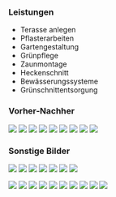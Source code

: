 
### Leistungen

- Terasse anlegen
- Pflasterarbeiten
- Gartengestaltung
- Grünpflege
- Zaunmontage
- Heckenschnitt
- Bewässerungssysteme
- Grünschnittentsorgung

### Vorher-Nachher

[![](../images/20220119_111533.jpg)](../images/20220119_111533.jpg)
[![](../images/20220119_111651.jpg)](../images/20220119_111651.jpg)
[![](../images/20220119_111753.jpg)](../images/20220119_111753.jpg)
[![](../images/20220119_111851.jpg)](../images/20220119_111851.jpg)
[![](../images/20220119_111957.jpg)](../images/20220119_111957.jpg)
[![](../images/20220119_112047.jpg)](../images/20220119_111047.jpg)
[![](../images/20220119_122210.jpg)](../images/20220119_111210.jpg)
[![](../images/20220119_122622.jpg)](../images/20220119_111622.jpg)
[![](../images/20220119_124455.jpg)](../images/20220119_111455.jpg)

### Sonstige Bilder

[![](../images/IMG-20211211-WA0002.jpg)](../images/IMG-20211211-WA0002.jpg)
[![](../images/IMG-20211211-WA0001.jpg)](../images/IMG-20211211-WA0001.jpg)
[![](../images/IMG-20210927-WA0005.jpg)](../images/IMG-20210927-WA0005.jpg)
[![](../images/IMG-20210413-WA0002.jpg)](../images/IMG-20210413-WA0002.jpg)
[![](../images/IMG-20210319-WA0003.jpg)](../images/IMG-20210319-WA0003.jpg)
[![](../images/20211203_162714.jpg)](../images/20211203_162714.jpg)
[![](../images/20211127_142615.jpg)](../images/20211127_142615.jpg)

[![](../images/20211127_091959.jpg)](../images/20211127_091959.jpg)
[![](../images/20211022_130644.jpg)](../images/20211022_130644.jpg)
[![](../images/20211011_164504.jpg)](../images/20211011_164504.jpg)
[![](../images/20211011_164458.jpg)](../images/20211011_164458.jpg)
[![](../images/20211011_152522.jpg)](../images/20211011_152522.jpg)
[![](../images/20210901_190254.jpg)](../images/20210901_190254.jpg)
[![](../images/20210715_152059.jpg)](../images/20210715_152059.jpg)
[![](../images/20200627_202332.jpg)](../images/20200627_202332.jpg)
[![](../images/20200620_213326.jpg)](../images/20200620_213326.jpg)
[![](../images/20200615_191637.jpg)](../images/20200615_191637.jpg)
